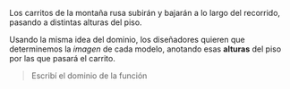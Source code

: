 Los carritos de la montaña rusa subirán y bajarán a lo largo del recorrido, pasando a distintas alturas del piso.

Usando la misma idea del dominio, los diseñadores quieren que determinemos la _imagen_ de cada modelo, anotando esas **alturas** del piso por las que pasará el carrito.

> Escribí el dominio de la función